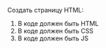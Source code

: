 Создать страницу HTML:

1. В коде должен быть HTML
2. В коде должен быть CSS
3. В коде должен быть JS